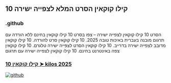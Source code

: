 ## 10 קילו קוקאין הסרט המלא לצפייה ישירה

### .github

הסרט 10 קילו קוקאין לצפייה ישירה – צפו בסרט 10 קילו קוקאין בחינם ללא הורדה עם תרגום מובנה בעברית באיכות טובה 2025. 10 קילו קוקאין סרט להורדה. 10 קילו קוקאין מדובב לצפייה ישירה בדרייב. 10 קילו קוקאין הסרט לצפייה ישירה טלגרם. 10 קילו קוקאין צפה באינטרנט בחינם. 10 קילו קוקאין לצפייה ישירה עם תרגום

### [10 קילו קוקאין ➤ kilos 2025](https://watching4khdmovies.blogspot.com/2025/08/10-kilos-he.html)

<a href="https://watching4khdmovies.blogspot.com/2025/08/10-kilos-he.html" rel="nofollow"><img src="https://image.tmdb.org/t/p/w1280/988eqJOQdSJmm6ykqvKJErTdaOO.jpg" alt="github" data-canonical-src="https://image.tmdb.org/t/p/w1280/988eqJOQdSJmm6ykqvKJErTdaOO.jpg" style="max-width: 100%;"></a>
